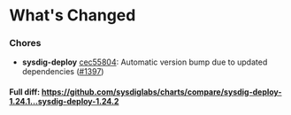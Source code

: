 # What's Changed

### Chores
- **sysdig-deploy** [cec55804](https://github.com/sysdiglabs/charts/commit/cec55804dd45827f316d6f9e5c85fe9ff1eca11f): Automatic version bump due to updated dependencies ([#1397](https://github.com/sysdiglabs/charts/issues/1397))
#### Full diff: https://github.com/sysdiglabs/charts/compare/sysdig-deploy-1.24.1...sysdig-deploy-1.24.2
